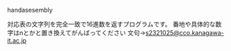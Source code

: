 handasesembly

対応表の文字列を完全一致で16進数を返すプログラムです。
番地や具体的な数字はnとかと置き換えてがんばってください
文句→s2321025@cco.kanagawa-it.ac.jp
